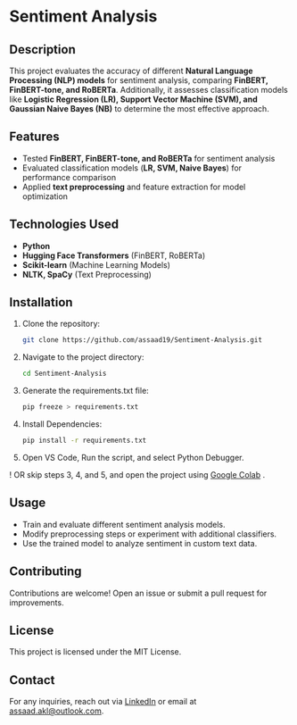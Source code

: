 # Sentiment Analysis  

## Description  
This project evaluates the accuracy of different **Natural Language Processing (NLP) models** for sentiment analysis, comparing **FinBERT, FinBERT-tone, and RoBERTa**. Additionally, it assesses classification models like **Logistic Regression (LR), Support Vector Machine (SVM), and Gaussian Naive Bayes (NB)** to determine the most effective approach.  

## Features  
- Tested **FinBERT, FinBERT-tone, and RoBERTa** for sentiment analysis  
- Evaluated classification models (**LR, SVM, Naive Bayes**) for performance comparison  
- Applied **text preprocessing** and feature extraction for model optimization  

## Technologies Used  
- **Python**  
- **Hugging Face Transformers** (FinBERT, RoBERTa)  
- **Scikit-learn** (Machine Learning Models)  
- **NLTK, SpaCy** (Text Preprocessing)  

## Installation  
1. Clone the repository:  

   ```bash
   git clone https://github.com/assaad19/Sentiment-Analysis.git

2. Navigate to the project directory:

   ```bash
   cd Sentiment-Analysis

3. Generate the requirements.txt file:

   ```bash
   pip freeze > requirements.txt

4. Install Dependencies:

   ```bash
   pip install -r requirements.txt

5. Open VS Code, Run the script, and select Python Debugger.

! OR skip steps 3, 4, and 5, and open the project using [Google Colab](https://colab.research.google.com) .

## Usage
- Train and evaluate different sentiment analysis models.
- Modify preprocessing steps or experiment with additional classifiers.
- Use the trained model to analyze sentiment in custom text data.

## Contributing
Contributions are welcome! Open an issue or submit a pull request for improvements.

## License
This project is licensed under the MIT License.

## Contact
For any inquiries, reach out via [LinkedIn](https://www.linkedin.com/in/assaad-akl-/) or email at [assaad.akl@outlook.com](mailto:assaad.akl@outlook.com).

